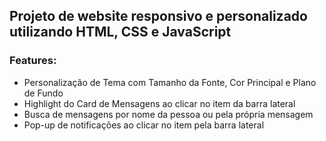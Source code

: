 ## Projeto de website responsivo e personalizado utilizando HTML, CSS e JavaScript
### Features: 
 - Personalização de Tema com Tamanho da Fonte, Cor Principal e Plano de Fundo
 - Highlight do Card de Mensagens ao clicar no item da barra lateral
 - Busca de mensagens por nome da pessoa ou pela própria mensagem
 - Pop-up de notificações ao clicar no item pela barra lateral
